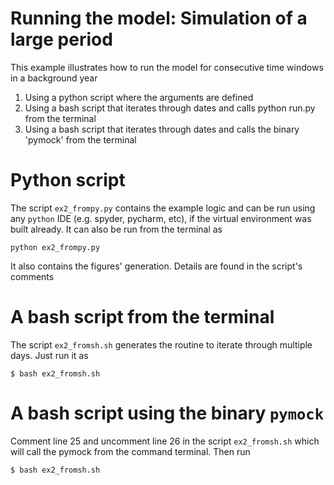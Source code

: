 Running the model: Simulation of a large period
===============================================

This example illustrates how to run the model for consecutive time windows in a background year

1. Using a python script where the arguments are defined
2. Using a bash script that iterates through dates and calls python run.py from the terminal
3. Using a bash script that iterates through dates and calls the binary 'pymock' from the terminal

# Python script

The script `ex2_frompy.py` contains the example logic and can be run using any `python` IDE (e.g. spyder, pycharm, etc), if the virtual environment was built already. It can also be run from the terminal as

```shell
python ex2_frompy.py
```
It also contains the figures' generation. Details are found in the script's comments


# A bash script from the terminal 

The script `ex2_fromsh.sh` generates the routine to iterate through multiple days. Just run it as

```
$ bash ex2_fromsh.sh
```

# A bash script using the binary `pymock`

Comment line 25 and uncomment line 26 in the script `ex2_fromsh.sh` which will call the pymock from the command terminal. Then run

```
$ bash ex2_fromsh.sh
```
